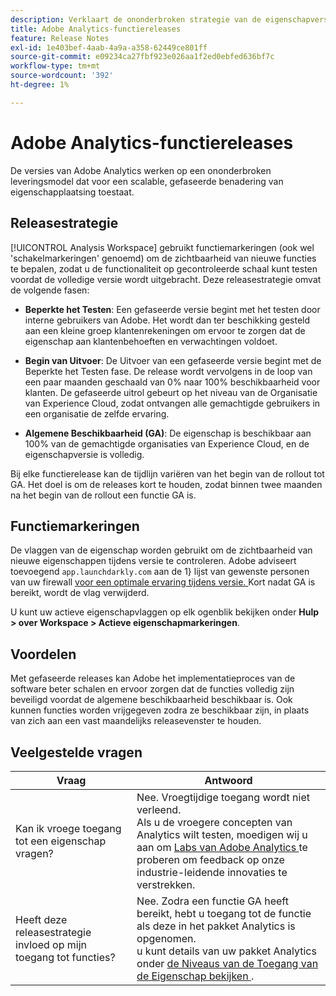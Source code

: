 ```yaml
---
description: Verklaart de ononderbroken strategie van de eigenschapversie voor Adobe Analytics
title: Adobe Analytics-functiereleases
feature: Release Notes
exl-id: 1e403bef-4aab-4a9a-a358-62449ce801ff
source-git-commit: e09234ca27fbf923e026aa1f2ed0ebfed636bf7c
workflow-type: tm+mt
source-wordcount: '392'
ht-degree: 1%

---
```


# Adobe Analytics-functiereleases

De versies van Adobe Analytics werken op een ononderbroken leveringsmodel dat voor een scalable, gefaseerde benadering van eigenschapplaatsing toestaat.

## Releasestrategie

[!UICONTROL Analysis Workspace] gebruikt functiemarkeringen (ook wel &#39;schakelmarkeringen&#39; genoemd) om de zichtbaarheid van nieuwe functies te bepalen, zodat u de functionaliteit op gecontroleerde schaal kunt testen voordat de volledige versie wordt uitgebracht. Deze releasestrategie omvat de volgende fasen:

* **Beperkte het Testen**: Een gefaseerde versie begint met het testen door interne gebruikers van Adobe. Het wordt dan ter beschikking gesteld aan een kleine groep klantenrekeningen om ervoor te zorgen dat de eigenschap aan klantenbehoeften en verwachtingen voldoet.

* **Begin van Uitvoer**: De Uitvoer van een gefaseerde versie begint met de Beperkte het Testen fase. De release wordt vervolgens in de loop van een paar maanden geschaald van 0% naar 100% beschikbaarheid voor klanten. De gefaseerde uitrol gebeurt op het niveau van de Organisatie van Experience Cloud, zodat ontvangen alle gemachtigde gebruikers in een organisatie de zelfde ervaring.

* **Algemene Beschikbaarheid (GA)**: De eigenschap is beschikbaar aan 100% van de gemachtigde organisaties van Experience Cloud, en de eigenschapversie is volledig.

Bij elke functierelease kan de tijdlijn variëren van het begin van de rollout tot GA. Het doel is om de releases kort te houden, zodat binnen twee maanden na het begin van de rollout een functie GA is.

## Functiemarkeringen

De vlaggen van de eigenschap worden gebruikt om de zichtbaarheid van nieuwe eigenschappen tijdens versie te controleren. Adobe adviseert toevoegend `app.launchdarkly.com` aan de 1} lijst van gewenste personen van uw firewall [ voor een optimale ervaring tijdens versie. ](/help/technotes/ip-addresses.md) Kort nadat GA is bereikt, wordt de vlag verwijderd.

U kunt uw actieve eigenschapvlaggen op elk ogenblik bekijken onder **Hulp > over Workspace > Actieve eigenschapmarkeringen**.

## Voordelen

Met gefaseerde releases kan Adobe het implementatieproces van de software beter schalen en ervoor zorgen dat de functies volledig zijn beveiligd voordat de algemene beschikbaarheid beschikbaar is. Ook kunnen functies worden vrijgegeven zodra ze beschikbaar zijn, in plaats van zich aan een vast maandelijks releasevenster te houden.

## Veelgestelde vragen

| Vraag | Antwoord |
| --- | --- |
| Kan ik vroege toegang tot een eigenschap vragen? | Nee. Vroegtijdige toegang wordt niet verleend.<br> Als u de vroegere concepten van Analytics wilt testen, moedigen wij u aan om [ Labs van Adobe Analytics ](/help/analyze/labs.md) te proberen om feedback op onze industrie-leidende innovaties te verstrekken. |
| Heeft deze releasestrategie invloed op mijn toegang tot functies? | Nee. Zodra een functie GA heeft bereikt, hebt u toegang tot de functie als deze in het pakket Analytics is opgenomen.<br> u kunt details van uw pakket Analytics onder [ de Niveaus van de Toegang van de Eigenschap bekijken ](/help/admin/tools/company/feature-access-levels.md). |
